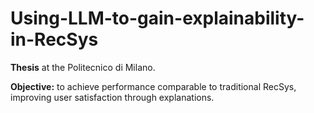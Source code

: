 # Using-LLM-to-gain-explainability-in-RecSys
**Thesis** at the Politecnico di Milano. 

**Objective:** to achieve performance comparable to traditional RecSys, improving user satisfaction through explanations.